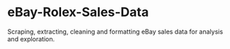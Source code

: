 # eBay-Rolex-Sales-Data
Scraping, extracting, cleaning and formatting eBay sales data for analysis and exploration. 
